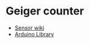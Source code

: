 # Geiger counter

- [Sensor wiki](https://wiki.dfrobot.com/SKU_SEN0463_Gravity_Geiger_Counter_Module)
- [Arduino Library](https://github.com/cdjq/DFRobot_Geiger)